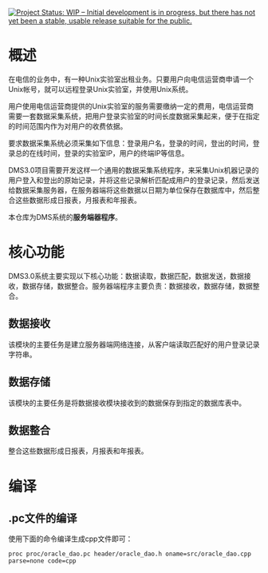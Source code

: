 [![Project Status: WIP – Initial development is in progress, but there has not yet been a stable, usable release suitable for the public.](http://www.repostatus.org/badges/latest/wip.svg)](http://www.repostatus.org/#wip)

# 概述

在电信的业务中，有一种Unix实验室出租业务。只要用户向电信运营商申请一个Unix帐号，就可以远程登录Unix实验室，并使用Unix系统。

用户使用电信运营商提供的Unix实验室的服务需要缴纳一定的费用，电信运营商需要一套数据采集系统，把用户登录实验室的时间长度数据采集起来，便于在指定的时间范围内作为对用户的收费依据。

要求数据采集系统必须采集如下信息：登录用户名，登录的时间，登出的时间，登录总的在线时间，登录的实验室IP，用户的终端IP等信息。

DMS3.0项目需要开发这样一个通用的数据采集系统程序，来采集Unix机器记录的用户登入和登出的原始记录，并将这些记录解析匹配成用户的登录记录，然后发送给数据采集服务器，在服务器端将这些数据以日期为单位保存在数据库中，然后整合这些数据形成日报表，月报表和年报表。

本仓库为DMS系统的**服务端器程序**。

# 核心功能

DMS3.0系统主要实现以下核心功能：数据读取，数据匹配，数据发送，数据接收，数据存储，数据整合。服务器端程序主要负责：数据接收，数据存储，数据整合。

## 数据接收

该模块的主要任务是建立服务器端网络连接，从客户端读取匹配好的用户登录记录字符串。

## 数据存储

该模块的主要任务是将数据接收模块接收到的数据保存到指定的数据库表中。

## 数据整合

整合这些数据形成日报表，月报表和年报表。

# 编译

## .pc文件的编译

使用下面的命令编译生成cpp文件即可：

```
proc proc/oracle_dao.pc header/oracle_dao.h oname=src/oracle_dao.cpp parse=none code=cpp
```
